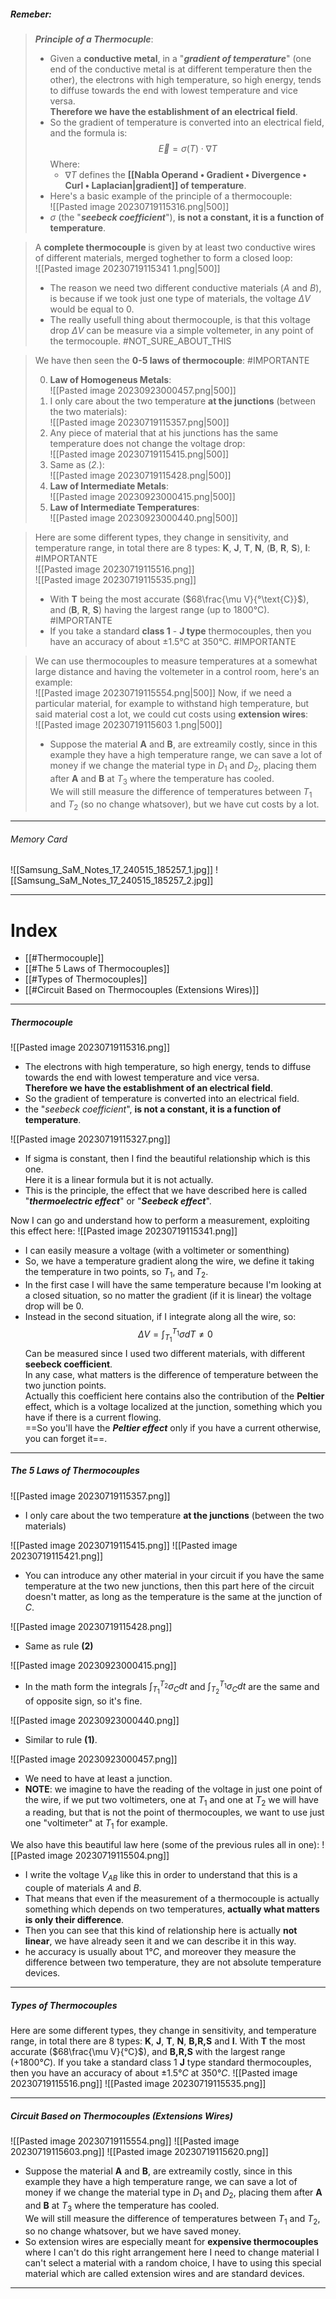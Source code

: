 ##### ***Remeber***:

> ***Principle of a Thermocuple***:
> - Given a **conductive metal**, in a "***gradient of temperature***" (one end of the conductive metal is at different temperature then the other), the electrons with high temperature, so high energy, tends to diffuse towards the end with lowest temperature and vice versa.<br>**Therefore we have the establishment of an electrical field**.
> - So the gradient of temperature is converted into an electrical field, and the formula is:$$\vec E = \sigma(T) \cdot \nabla T$$Where:
> 	- $\nabla T$ defines the **[[Nabla Operand • Gradient • Divergence • Curl • Laplacian|gradient]] of temperature**.
> - Here's a basic example of the principle of a thermocouple:<br>![[Pasted image 20230719115316.png|500]]
> - $\sigma$ (the "***seebeck coefficient***"), **is not a constant, it is a function of temperature**.

> A **complete thermocouple** is given by at least two conductive wires of different materials, merged toghether to form a closed loop:<br>![[Pasted image 20230719115341 1.png|500]]
> - The reason we need two different conductive materials ($A$ and $B$), is because if we took just one type of materials, the voltage $\Delta V$ would be equal to $0$.
> - The really usefull thing about thermocouple, is that this voltage drop $\Delta V$ can be measure via a simple voltemeter, in any point of the termocouple. #NOT_SURE_ABOUT_THIS 

> We have then seen the **0-5 laws of thermocouple**: #IMPORTANTE 
> 
> 0. **Law of Homogeneus Metals**:<br>![[Pasted image 20230923000457.png|500]]
> 1. I only care about the two temperature **at the junctions** (between the two materials):<br>![[Pasted image 20230719115357.png|500]]
> 2. Any piece of material that at his junctions has the same temperature does not change the voltage drop:<br>![[Pasted image 20230719115415.png|500]]
> 3. Same as (*2.*):<br>![[Pasted image 20230719115428.png|500]]
> 4. **Law of Intermediate Metals**:<br>![[Pasted image 20230923000415.png|500]]
> 5. **Law of Intermediate Temperatures**:<br>![[Pasted image 20230923000440.png|500]]

> Here are some different types, they change in sensitivity, and temperature range, in total there are $8$ types: **K**, **J**, **T**, **N**, (**B**, **R**, **S**), **I**: #IMPORTANTE <br>![[Pasted image 20230719115516.png]]<br>![[Pasted image 20230719115535.png]]
> - With **T** being the most accurate ($68\frac{\mu V}{°\text{C}}$), and (**B**, **R**, **S**) having the largest range (up to $1800°\text{C}$). #IMPORTANTE 
> - If you take a standard **class 1** - **J type** thermocouples, then you have an accuracy of about $\pm 1.5°\text{C}$ at $350°\text{C}$. #IMPORTANTE 

> We can use thermocouples to measure temperatures at a somewhat large distance and having the voltemeter in a control room, here's an example:<br>![[Pasted image 20230719115554.png|500]]
> Now, if we need a particular material, for example to withstand high temperature, but said material cost a lot, we could cut costs using **extension wires**:<br>![[Pasted image 20230719115603 1.png|500]]
> - Suppose the material **A** and **B**, are extreamily costly, since in this example they have a high temperature range, we can save a lot of money if we change the material type in $D_1$ and $D_2$, placing them after **A** and **B** at $T_3$ where the temperature has cooled.<br>We will still measure the difference of temperatures between $T_1$ and $T_2$ (so no change whatsover), but we have cut costs by a lot.

---
###### Memory Card
![[Samsung_SaM_Notes_17_240515_185257_1.jpg]]
![[Samsung_SaM_Notes_17_240515_185257_2.jpg]]

---
# Index
- [[#Thermocouple]]
- [[#The 5 Laws of Thermocouples]]
- [[#Types of Thermocouples]]
- [[#Circuit Based on Thermocouples (Extensions Wires)]]

---
##### Thermocouple
![[Pasted image 20230719115316.png]]
- The electrons with high temperature, so high energy, tends to diffuse towards the end with lowest temperature and vice versa.<br>**Therefore we have the establishment of an electrical field**.
- So the gradient of temperature is converted into an electrical field.
- the "*seebeck coefficient*", **is not a constant, it is a function of temperature**.

![[Pasted image 20230719115327.png]]
- If sigma is constant, then I find the beautiful relationship which is this one.<br>Here it is a linear formula but it is not actually.
- This is the principle, the effect that we have described here is called "***thermoelectric effect***" or "***Seebeck effect***".

Now I can go and understand how to perform a measurement, exploiting this effect here:
![[Pasted image 20230719115341.png]]
- I can easily measure a voltage (with a voltimeter or somenthing)
- So, we have a temperature gradient along the wire, we define it taking the temperature in two points, so $T_1$, and $T_2$.
- In the first case I will have the same temperature because I'm looking at a closed situation, so no matter the gradient (if it is linear) the voltage drop will be $0$.
- Instead in the second situation, if I integrate along all the wire, so:$$\Delta V = \int_{T_1}^{T_1}\sigma dT \neq 0$$Can be measured since I used two different materials, with different **seebeck coefficient**.<br>In any case, what matters is the difference of temperature between the two junction points.<br>Actually this coefficient here contains also the contribution of the **Peltier** effect, which is a voltage localized at the junction, something which you have if there is a current flowing.<br>==So you'll have the ***Peltier effect*** only if you have a current otherwise, you can forget it==.

---
##### The 5 Laws of Thermocouples
![[Pasted image 20230719115357.png]]
- I only care about the two temperature **at the junctions** (between the two materials)

![[Pasted image 20230719115415.png]]
![[Pasted image 20230719115421.png]]
- You can introduce any other material in your circuit if you have the same temperature at the two new junctions, then this part here of the circuit doesn't matter, as long as the temperature is the same at the junction of $C$.

![[Pasted image 20230719115428.png]]
- Same as rule **($2$)**

![[Pasted image 20230923000415.png]]
- In the math form the integrals $\int_{T_1}^{T_2} \sigma_C dt$ and $\int_{T_2}^{T_1} \sigma_C dt$ are the same and of opposite sign, so it's fine.

![[Pasted image 20230923000440.png]]
- Similar to rule **($1$)**.

![[Pasted image 20230923000457.png]]
- We need to have at least a junction.
- **NOTE**: we imagine to have the reading of the voltage in just one point of the wire, if we put two voltimeters, one at $T_1$ and one at $T_2$ we will have a reading, but that is not the point of thermocouples, we want to use just one "voltimeter" at $T_1$ for example.

We also have this beautiful law here (some of the previous rules all in one):
![[Pasted image 20230719115504.png]]
-  I write the voltage $V_{AB}$ like this in order to understand that this is a couple of materials $A$ and $B$.
- That means that even if the measurement of a thermocouple is actually something which depends on two temperatures, **actually what matters is only their difference**.
- Then you can see that this kind of relationship here is actually **not linear**, we have already seen it and we can describe it in this way.
- he accuracy is usually about $1°C$, and moreover they measure the difference between two temperature, they are not absolute temperature devices.

---
##### Types of Thermocouples
Here are some different types, they change in sensitivity, and temperature range, in total there are $8$ types: **K**, **J**, **T**, **N**, **B,R,S** and **I**.
With **T** the most accurate ($68\frac{\mu V}{°C}$), and **B,R,S** with the largest range ($+1800°C$).
If you take a standard class 1 **J** type standard thermocouples, then you have an accuracy of about $\pm 1.5°C$ at $350°C$.
![[Pasted image 20230719115516.png]]
![[Pasted image 20230719115535.png]]


---
##### Circuit Based on Thermocouples (Extensions Wires)
![[Pasted image 20230719115554.png]]
![[Pasted image 20230719115603.png]]
![[Pasted image 20230719115620.png]]
- Suppose the material **A** and **B**, are extreamily costly, since in this example they have a high temperature range, we can save a lot of money if we change the material type in $D_1$ and $D_2$, placing them after **A** and **B** at $T_3$ where the temperature has cooled.<br>We will still measure the difference of temperatures between $T_1$ and $T_2$, so no change whatsover, but we have saved money.
- So extension wires are especially meant for **expensive thermocouples** where I can't do this right arrangement here I need to change material I can't select a material with a random choice, I have to using this special material which are called extension wires and are standard devices.

---
